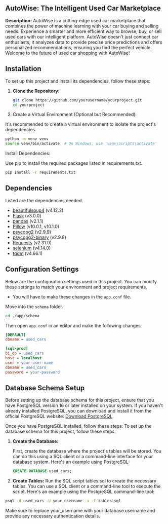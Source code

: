 ## AutoWise: The Intelligent Used Car Marketplace

**Description:** AutoWise is a cutting-edge used car marketplace that combines the power of machine learning with your car buying and selling needs. Experience a smarter and more efficient way to browse, buy, or sell used cars with our intelligent platform. AutoWise doesn't just connect car enthusiasts; it analyzes data to provide precise price predictions and offers personalized recommendations, ensuring you find the perfect vehicle. Welcome to the future of used car shopping with AutoWise!

## Installation

To set up this project and install its dependencies, follow these steps:

1. **Clone the Repository:**

   ```bash
   git clone https://github.com/yourusername/yourproject.git
   cd yourproject
   ```
2. Create a Virtual Environment (Optional but Recommended):

It's recommended to create a virtual environment to isolate the project's dependencies.

```bash
python -m venv venv
source venv/bin/activate  # On Windows, use 'venv\Scripts\activate'
```
Install Dependencies:

Use pip to install the required packages listed in requirements.txt.

``` bash
pip install -r requirements.txt
```
## Dependencies
Listed are the dependencies needed.

- [beautifulsoup4](https://pypi.org/project/beautifulsoup4/) (v4.12.2)
- [Flask](https://pypi.org/project/Flask/) (v3.0.0)
- [pandas](https://pypi.org/project/pandas/) (v2.1.1)
- [Pillow](https://pypi.org/project/Pillow/) (v10.0.1, v10.1.0)
- [psycopg2](https://pypi.org/project/psycopg2/) (v2.9.9)
- [psycopg2-binary](https://pypi.org/project/psycopg2-binary/) (v2.9.8)
- [Requests](https://pypi.org/project/requests/) (v2.31.0)
- [selenium](https://pypi.org/project/selenium/) (v4.14.0)
- [tqdm](https://pypi.org/project/tqdm/) (v4.66.1)

## Configuration Settings

Below are the configuration settings used in this project. You can modify these settings to match your environment and project requirements.
- You will have to make these changes in the ```app.conf``` file.

Move into the ```schema``` folder.
``` bash
cd ./app/schema
```
Then open ```app.conf``` in an editor and make the following changes.
```ini
[DEFAULT]
dbname = used_cars

[sql-prod]
bi_db = used_cars
host = localhost
user = your-user-name
dbname = used_cars
password = your-password
```
## Database Schema Setup
Before setting up the database schema for this project, ensure that you have PostgreSQL version 16 or later installed on your system. 
If you haven't already installed PostgreSQL, you can download and install it from the official PostgreSQL website: [Download PostgreSQL](https://www.postgresql.org/download/).

Once you have PostgreSQL installed, follow these steps:
To set up the database schema for this project, follow these steps:

1. **Create the Database:**

   First, create the database where the project's tables will be stored. You can do this using a SQL client or a command-line interface for your database system. Here's an example using PostgreSQL:

   ```sql
   CREATE DATABASE used_cars;
   ```
2. **Create Tables:**
  Run the SQL script tables.sql to create the necessary tables. You can use a SQL client or a command-line tool to execute the script. Here's an example using the PostgreSQL command-line tool:

```bash
psql -d used_cars -U your_username -a -f tables.sql
```
Make sure to replace your_username with your database username and provide any necessary authentication details.
